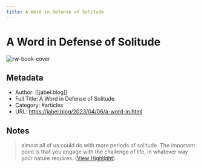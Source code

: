 ```yaml
---
title: A Word in Defense of Solitude
---
```

# A Word in Defense of Solitude

![rw-book-cover](https://micro.blog/jabel/avatar.jpg)

## Metadata
- Author: [[jabel.blog]]
- Full Title: A Word in Defense of Solitude
- Category: #articles
- URL: https://jabel.blog/2023/04/06/a-word-in.html

## Notes
> almost all of us could do with more periods of solitude. The important point is that you engage with the challenge of life, in whatever way your nature requires. ([View Highlight](https://read.readwise.io/read/01gxd5s4kk37e40kv2n4waxr4b))


